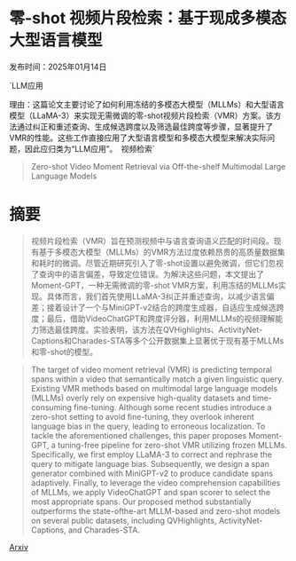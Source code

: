 # 零-shot 视频片段检索：基于现成多模态大型语言模型

发布时间：2025年01月14日

`LLM应用

理由：这篇论文主要讨论了如何利用冻结的多模态大模型（MLLMs）和大型语言模型（LLaMA-3）来实现无需微调的零-shot视频片段检索（VMR）方案。该方法通过纠正和重述查询、生成候选跨度以及筛选最佳跨度等步骤，显著提升了VMR的性能。这些工作直接应用了大型语言模型和多模态大模型来解决实际问题，因此应归类为“LLM应用”。` `视频检索`

> Zero-shot Video Moment Retrieval via Off-the-shelf Multimodal Large Language Models

# 摘要

> 视频片段检索（VMR）旨在预测视频中与语言查询语义匹配的时间段。现有基于多模态大模型（MLLMs）的VMR方法过度依赖昂贵的高质量数据集和耗时的微调。尽管近期研究引入了零-shot设置以避免微调，但它们忽视了查询中的语言偏差，导致定位错误。为解决这些问题，本文提出了Moment-GPT，一种无需微调的零-shot VMR方案，利用冻结的MLLMs实现。具体而言，我们首先使用LLaMA-3纠正并重述查询，以减少语言偏差；接着设计了一个与MiniGPT-v2结合的跨度生成器，自适应生成候选跨度；最后，借助VideoChatGPT和跨度评分器，利用MLLMs的视频理解能力筛选最佳跨度。实验表明，该方法在QVHighlights、ActivityNet-Captions和Charades-STA等多个公开数据集上显著优于现有基于MLLMs和零-shot的模型。

> The target of video moment retrieval (VMR) is predicting temporal spans within a video that semantically match a given linguistic query. Existing VMR methods based on multimodal large language models (MLLMs) overly rely on expensive high-quality datasets and time-consuming fine-tuning. Although some recent studies introduce a zero-shot setting to avoid fine-tuning, they overlook inherent language bias in the query, leading to erroneous localization. To tackle the aforementioned challenges, this paper proposes Moment-GPT, a tuning-free pipeline for zero-shot VMR utilizing frozen MLLMs. Specifically, we first employ LLaMA-3 to correct and rephrase the query to mitigate language bias. Subsequently, we design a span generator combined with MiniGPT-v2 to produce candidate spans adaptively. Finally, to leverage the video comprehension capabilities of MLLMs, we apply VideoChatGPT and span scorer to select the most appropriate spans. Our proposed method substantially outperforms the state-ofthe-art MLLM-based and zero-shot models on several public datasets, including QVHighlights, ActivityNet-Captions, and Charades-STA.

[Arxiv](https://arxiv.org/abs/2501.07972)